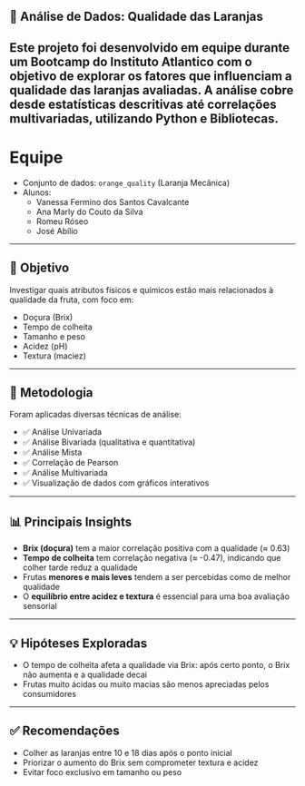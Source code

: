 ## 🍊 Análise de Dados: Qualidade das Laranjas

Este projeto foi desenvolvido em equipe durante um Bootcamp do Instituto Atlantico com o objetivo de explorar os fatores que influenciam a qualidade das laranjas avaliadas.
A análise cobre desde estatísticas descritivas até correlações multivariadas, utilizando Python e Bibliotecas.
---
# Equipe

 - Conjunto de dados: `orange_quality` (Laranja Mecânica)
 - Alunos:
   - Vanessa Fermino dos Santos Cavalcante
   - Ana Marly do Couto da Silva
   - Romeu Róseo
   - José Abílio
---

## 🎯 Objetivo

Investigar quais atributos físicos e químicos estão mais relacionados à qualidade da fruta, com foco em:

- Doçura (Brix)
- Tempo de colheita
- Tamanho e peso
- Acidez (pH)
- Textura (maciez)

---

## 🧪 Metodologia

Foram aplicadas diversas técnicas de análise:

- ✅ Análise Univariada
- ✅ Análise Bivariada (qualitativa e quantitativa)
- ✅ Análise Mista
- ✅ Correlação de Pearson
- ✅ Análise Multivariada
- ✅ Visualização de dados com gráficos interativos

---

## 📊 Principais Insights

- **Brix (doçura)** tem a maior correlação positiva com a qualidade (≈ 0.63)
- **Tempo de colheita** tem correlação negativa (≈ -0.47), indicando que colher tarde reduz a qualidade
- Frutas **menores e mais leves** tendem a ser percebidas como de melhor qualidade
- O **equilíbrio entre acidez e textura** é essencial para uma boa avaliação sensorial

---

## 💡 Hipóteses Exploradas

- O tempo de colheita afeta a qualidade via Brix: após certo ponto, o Brix não aumenta e a qualidade decai
- Frutas muito ácidas ou muito macias são menos apreciadas pelos consumidores

---

## ✅ Recomendações

- Colher as laranjas entre 10 e 18 dias após o ponto inicial
- Priorizar o aumento do Brix sem comprometer textura e acidez
- Evitar foco exclusivo em tamanho ou peso
